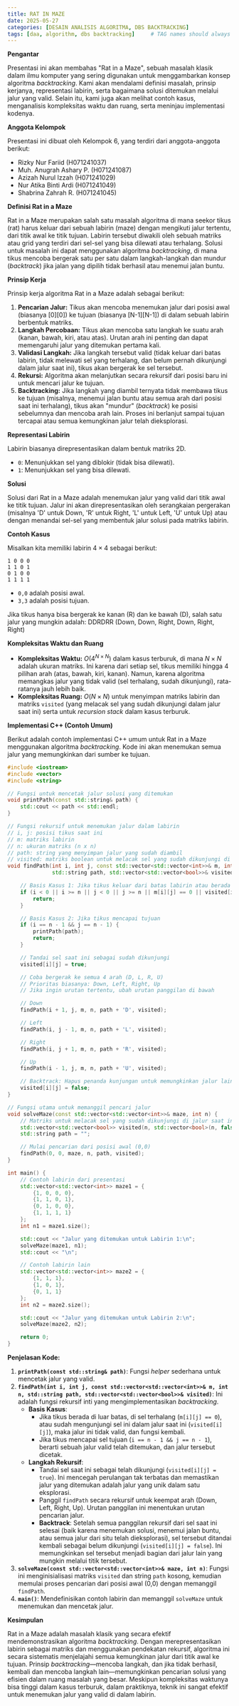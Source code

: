 ```yaml
---
title: RAT IN MAZE
date: 2025-05-27
categories: [DESAIN ANALISIS ALGORITMA, DBS BACKTRACKING]
tags: [daa, algorithm, dbs backtracking]     # TAG names should always be lowercase
---
```




**Pengantar**

Presentasi ini akan membahas "Rat in a Maze", sebuah masalah klasik dalam ilmu komputer yang sering digunakan untuk menggambarkan konsep algoritma *backtracking*. Kami akan mendalami definisi masalah, prinsip kerjanya, representasi labirin, serta bagaimana solusi ditemukan melalui jalur yang valid. Selain itu, kami juga akan melihat contoh kasus, menganalisis kompleksitas waktu dan ruang, serta meninjau implementasi kodenya.

**Anggota Kelompok**

Presentasi ini dibuat oleh Kelompok 6, yang terdiri dari anggota-anggota berikut:
* Rizky Nur Fariid (H071241037)
* Muh. Anugrah Ashary P. (H071241087)
* Azizah Nurul Izzah (H071241029)
* Nur Atika Binti Ardi (H071241049)
* Shabrina Zahrah R. (H071241045)

**Definisi Rat in a Maze**

Rat in a Maze merupakan salah satu masalah algoritma di mana seekor tikus (rat) harus keluar dari sebuah labirin (maze) dengan mengikuti jalur tertentu, dari titik awal ke titik tujuan. Labirin tersebut diwakili oleh sebuah matriks atau grid yang terdiri dari sel-sel yang bisa dilewati atau terhalang. Solusi untuk masalah ini dapat menggunakan algoritma *backtracking*, di mana tikus mencoba bergerak satu per satu dalam langkah-langkah dan mundur (*backtrack*) jika jalan yang dipilih tidak berhasil atau menemui jalan buntu.

**Prinsip Kerja**

Prinsip kerja algoritma Rat in a Maze adalah sebagai berikut:
1.  **Pencarian Jalur:** Tikus akan mencoba menemukan jalur dari posisi awal (biasanya [0][0]) ke tujuan (biasanya [N-1][N-1]) di dalam sebuah labirin berbentuk matriks.
2.  **Langkah Percobaan:** Tikus akan mencoba satu langkah ke suatu arah (kanan, bawah, kiri, atau atas). Urutan arah ini penting dan dapat memengaruhi jalur yang ditemukan pertama kali.
3.  **Validasi Langkah:** Jika langkah tersebut valid (tidak keluar dari batas labirin, tidak melewati sel yang terhalang, dan belum pernah dikunjungi dalam jalur saat ini), tikus akan bergerak ke sel tersebut.
4.  **Rekursi:** Algoritma akan melanjutkan secara rekursif dari posisi baru ini untuk mencari jalur ke tujuan.
5.  **Backtracking:** Jika langkah yang diambil ternyata tidak membawa tikus ke tujuan (misalnya, menemui jalan buntu atau semua arah dari posisi saat ini terhalang), tikus akan "mundur" (*backtrack*) ke posisi sebelumnya dan mencoba arah lain. Proses ini berlanjut sampai tujuan tercapai atau semua kemungkinan jalur telah dieksplorasi.

**Representasi Labirin**

Labirin biasanya direpresentasikan dalam bentuk matriks 2D.
* `0`: Menunjukkan sel yang diblokir (tidak bisa dilewati).
* `1`: Menunjukkan sel yang bisa dilewati.

**Solusi**

Solusi dari Rat in a Maze adalah menemukan jalur yang valid dari titik awal ke titik tujuan. Jalur ini akan direpresentasikan oleh serangkaian pergerakan (misalnya 'D' untuk Down, 'R' untuk Right, 'L' untuk Left, 'U' untuk Up) atau dengan menandai sel-sel yang membentuk jalur solusi pada matriks labirin.

**Contoh Kasus**

Misalkan kita memiliki labirin $4 \times 4$ sebagai berikut:

```
1 0 0 0
1 1 0 1
0 1 0 0
1 1 1 1
```

* `0,0` adalah posisi awal.
* `3,3` adalah posisi tujuan.

Jika tikus hanya bisa bergerak ke kanan (R) dan ke bawah (D), salah satu jalur yang mungkin adalah:
DDRDRR (Down, Down, Right, Down, Right, Right)

**Kompleksitas Waktu dan Ruang**

* **Kompleksitas Waktu:** $O(4^{N \times N})$ dalam kasus terburuk, di mana $N \times N$ adalah ukuran matriks. Ini karena dari setiap sel, tikus memiliki hingga 4 pilihan arah (atas, bawah, kiri, kanan). Namun, karena algoritma memangkas jalur yang tidak valid (sel terhalang, sudah dikunjungi), rata-ratanya jauh lebih baik.
* **Kompleksitas Ruang:** $O(N \times N)$ untuk menyimpan matriks labirin dan matriks `visited` (yang melacak sel yang sudah dikunjungi dalam jalur saat ini) serta untuk *recursion stack* dalam kasus terburuk.

**Implementasi C++ (Contoh Umum)**

Berikut adalah contoh implementasi C++ umum untuk Rat in a Maze menggunakan algoritma *backtracking*. Kode ini akan menemukan semua jalur yang memungkinkan dari sumber ke tujuan.

```cpp
#include <iostream>
#include <vector>
#include <string>

// Fungsi untuk mencetak jalur solusi yang ditemukan
void printPath(const std::string& path) {
    std::cout << path << std::endl;
}

// Fungsi rekursif untuk menemukan jalur dalam labirin
// i, j: posisi tikus saat ini
// m: matriks labirin
// n: ukuran matriks (n x n)
// path: string yang menyimpan jalur yang sudah diambil
// visited: matriks boolean untuk melacak sel yang sudah dikunjungi di jalur ini
void findPath(int i, int j, const std::vector<std::vector<int>>& m, int n,
              std::string path, std::vector<std::vector<bool>>& visited) {

    // Basis Kasus 1: Jika tikus keluar dari batas labirin atau berada di sel terhalang
    if (i < 0 || i >= n || j < 0 || j >= n || m[i][j] == 0 || visited[i][j]) {
        return;
    }

    // Basis Kasus 2: Jika tikus mencapai tujuan
    if (i == n - 1 && j == n - 1) {
        printPath(path);
        return;
    }

    // Tandai sel saat ini sebagai sudah dikunjungi
    visited[i][j] = true;

    // Coba bergerak ke semua 4 arah (D, L, R, U)
    // Prioritas biasanya: Down, Left, Right, Up
    // Jika ingin urutan tertentu, ubah urutan panggilan di bawah

    // Down
    findPath(i + 1, j, m, n, path + 'D', visited);

    // Left
    findPath(i, j - 1, m, n, path + 'L', visited);

    // Right
    findPath(i, j + 1, m, n, path + 'R', visited);

    // Up
    findPath(i - 1, j, m, n, path + 'U', visited);

    // Backtrack: Hapus penanda kunjungan untuk memungkinkan jalur lain melewati sel ini
    visited[i][j] = false;
}

// Fungsi utama untuk memanggil pencari jalur
void solveMaze(const std::vector<std::vector<int>>& maze, int n) {
    // Matriks untuk melacak sel yang sudah dikunjungi di jalur saat ini
    std::vector<std::vector<bool>> visited(n, std::vector<bool>(n, false));
    std::string path = "";

    // Mulai pencarian dari posisi awal (0,0)
    findPath(0, 0, maze, n, path, visited);
}

int main() {
    // Contoh labirin dari presentasi
    std::vector<std::vector<int>> maze1 = {
        {1, 0, 0, 0},
        {1, 1, 0, 1},
        {0, 1, 0, 0},
        {1, 1, 1, 1}
    };
    int n1 = maze1.size();

    std::cout << "Jalur yang ditemukan untuk Labirin 1:\n";
    solveMaze(maze1, n1);
    std::cout << "\n";

    // Contoh labirin lain
    std::vector<std::vector<int>> maze2 = {
        {1, 1, 1},
        {1, 0, 1},
        {0, 1, 1}
    };
    int n2 = maze2.size();

    std::cout << "Jalur yang ditemukan untuk Labirin 2:\n";
    solveMaze(maze2, n2);

    return 0;
}
```

**Penjelasan Kode:**

1.  **`printPath(const std::string& path)`**: Fungsi *helper* sederhana untuk mencetak jalur yang valid.
2.  **`findPath(int i, int j, const std::vector<std::vector<int>>& m, int n, std::string path, std::vector<std::vector<bool>>& visited)`**: Ini adalah fungsi rekursif inti yang mengimplementasikan *backtracking*.
    * **Basis Kasus**:
        * Jika tikus berada di luar batas, di sel terhalang (`m[i][j] == 0`), atau sudah mengunjungi sel ini dalam jalur saat ini (`visited[i][j]`), maka jalur ini tidak valid, dan fungsi kembali.
        * Jika tikus mencapai sel tujuan (`i == n - 1 && j == n - 1`), berarti sebuah jalur valid telah ditemukan, dan jalur tersebut dicetak.
    * **Langkah Rekursif**:
        * Tandai sel saat ini sebagai telah dikunjungi (`visited[i][j] = true`). Ini mencegah perulangan tak terbatas dan memastikan jalur yang ditemukan adalah jalur yang unik dalam satu eksplorasi.
        * Panggil `findPath` secara rekursif untuk keempat arah (Down, Left, Right, Up). Urutan panggilan ini menentukan urutan pencarian jalur.
        * **Backtrack**: Setelah semua panggilan rekursif dari sel saat ini selesai (baik karena menemukan solusi, menemui jalan buntu, atau semua jalur dari situ telah dieksplorasi), sel tersebut ditandai kembali sebagai belum dikunjungi (`visited[i][j] = false`). Ini memungkinkan sel tersebut menjadi bagian dari jalur lain yang mungkin melalui titik tersebut.
3.  **`solveMaze(const std::vector<std::vector<int>>& maze, int n)`**: Fungsi ini menginisialisasi matriks `visited` dan string `path` kosong, kemudian memulai proses pencarian dari posisi awal (0,0) dengan memanggil `findPath`.
4.  **`main()`**: Mendefinisikan contoh labirin dan memanggil `solveMaze` untuk menemukan dan mencetak jalur.

**Kesimpulan**

Rat in a Maze adalah masalah klasik yang secara efektif mendemonstrasikan algoritma *backtracking*. Dengan merepresentasikan labirin sebagai matriks dan menggunakan pendekatan rekursif, algoritma ini secara sistematis menjelajahi semua kemungkinan jalur dari titik awal ke tujuan. Prinsip *backtracking*—mencoba langkah, dan jika tidak berhasil, kembali dan mencoba langkah lain—memungkinkan pencarian solusi yang efisien dalam ruang masalah yang besar. Meskipun kompleksitas waktunya bisa tinggi dalam kasus terburuk, dalam praktiknya, teknik ini sangat efektif untuk menemukan jalur yang valid di dalam labirin.
